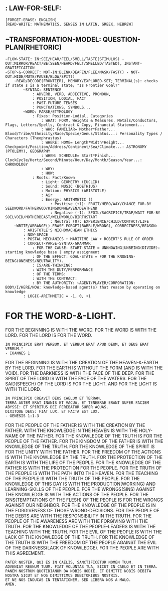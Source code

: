 ## **: LAW-FOR-SELF:**
    [FORGET-ERASE: ENGLISH]
    [READ-WRITE: MATHEMATICS, SENSES IN LATIN, GREEK, HEBREW]

## **~TRANSFORMATION-MODEL: QUESTION-PLAN(RHETORIC)**
    ~FLOW-STATE: IN:SEE/HEAR/FEEL/SMELL/TASTE(STIMULUS) - OUT:MIRROR/REACT/BE(SEEN/HEARD/FELT/SMELLED/TASTED), INSTANT-GRATIFICATION
    ~STOP-&-CORRECT: NOT-IN:BLINK/DEAFEN/FLEE/MASK/FAST() - NOT-OUT:HIDE/MUTE/PAUSE/BLOW/SPIT()
        ~READ/DECODE(FRONTIER), MEMORY/EXPLORED-SET; TERMINAL(s): checks if state s is a terminal state; "Is Frontier Goal?"
            ~SYNTAX: SENTENCE
                : ADVERB, VERB, ADJECTIVE, PRONOUN, 
                : POSITION, LODIAL, FACT
                : PAST-FUTURE TENSES
                : PUNCTUATIONS, SYMBOLS... 
            ~WORD: PARSE/ETYMOLOGY
                : Fixes: Position-Lodial, Categories
                    : WHAT: FORM, Weights & Measures, Metals/Conductors, Flags, Letters/Spells, Contract & Copy, Financial Statement...
                    : WHO: FAMILIAR= Mother*Father... Blood/Tribe/Ethnicity/Race/Specie/Genus/Status...: Personality Types / Characters (Theophrastus)
                    : WHERE: HOME= Length*Width*Height... Checkpoint/Position/Address/Continent/Sea/Climate...: ASTRONOMY (PTOLEMY), GEOGRAPHY
                    : WHEN: SCHEDULE= Start*Finish... ClockCycle/Hertz/Second/Minute/Hour/Day/Month/Season/Year...: CHRONOLOGY
                    : WHY:
                    : HOW:
                : Roots: Fact/Known
                    : Light: GEOMETRY (EUCLID)
                    : Sound: MUSIC (BOETHIUS)
                    : Motion: PHYSICS (ARISTOTLE)
                    : Air
                    : Energy: ARITHMETIC ()
                        : Positive (+1): FRUIT/HERO/WAY/CHANCE FOR-BY SEEDWORD/FATHERGOD/KINGDOMHEAVEN/DEATHEND
                        : Negative (-1): SPOIL/SACRIFICE/TRAP/WAIT FOR-BY SOILVOID/MOTHERBEAST/WILDWORLD/BIRTHSTART
                        : Neutral (0): EXPERIENCE/CHILD/CONTACT/LIFE
        ~WRITE/ARRANGE()-ERASE-FORGET(BABBLE/WRONG), CORRECTNESS/REASON:
            : ARISTOTLE'S NICHOMACHEAN ETHICS
            : NOW-SPACE 
            : POSTAL MECHANICS + MARITIME LAW + ROBERT'S RULE OF ORDER
            : CORRECT-PARSE-SYNTAX-GRAMMAR
                : FOR THE CAUSE: START-STATE = UNKNOWING|UNBEING(DIVIDE): starting knowledge base | empty assignment
                : OF THE EFFECT: GOAL-STATE = FOR THE KNOWING-BEING(ONENESS/NEUTRALITY).
                : IS/ARE-THINKING: 
                : WITH THE DUTY/PERFORMANCE
                : OF THE TERMS:
                : WITH THE CONTRACT:
                : BY THE AUTHORITY: ~AGENT/PLAYER/CORPORATION: BODY/I/HERE/NOW: knowledge-based agent(s) that reason by operating on knowledge            
            : LOGIC-ARITHMETIC = -1, 0, +1

# **FOR THE WORD-&-LIGHT.**
FOR THE BEGINNING IS WITH THE WORD.
FOR THE WORD IS WITH THE LORD.
FOR THE LORD IS FOR THE WORD.

    IN PRINCIPIO ERAT VERBUM, ET VERBUM ERAT APUD DEUM, ET DEUS ERAT VERBUM." 
    - IOANNES 1

FOR THE BEGINNING IS WITH THE CREATION OF THE HEAVEN-&-EARTH BY THE LORD.
FOR THE EARTH IS WITHOUT THE FORM (AND IS WITH THE VOID).
FOR THE DARKNESS IS WITH THE FACE OF THE DEEP. 
FOR THE SPIRIT OF THE LORD IS WITH THE FACE OF THE WATERS.
FOR THE SAID(SPEECH) OF THE LORD IS FOR THE LIGHT.
AND FOR THE LIGHT IS WITH THE LORD.

    IN PRINCIPIO CREAVIT DEUS CAELUM ET TERRAM.
    TERRA AUTEM ERAT INANIS ET VACUA, ET TENEBRAE ERANT SUPER FACIEM ABYSSI: ET SPIRITUS DEI FEREBATUR SUPER AQUAS.
    DIXITQUE DEUS: FIAT LUX. ET FACTA EST LUX. 
    - GENESIS 1:1-3

FOR THE PEOPLE OF THE FATHER IS WITH THE CREATION BY THE FATHER.
WITH THE KNOWLEDGE IN THE HEAVEN IS WITH THE HOLY-NAME OF THE FATHER.
FOR THE KNOWLEDGE OF THE TRUTH IS FOR THE PEOPLE OF THE FATHER.
FOR THE KINGDOM OF THE FATHER IS WITH THE KNOWLEDGE OF THE TRUTH.
FOR THE KNOWLEDGE OF THE SPIRIT IS FOR THE UNITY WITH THE FATHER.
FOR THE FREEDOM OF THE ACTIONS IS WITH THE KNOWLEDGE BY THE TRUTH.
FOR THE PROTECTION OF THE EARTH IS WITH THE LIFE OF THE PEOPLE.
FOR THE KNOWLEDGE OF THE FATHER IS WITH THE PROTECTION FOR THE PEOPLE.
FOR THE TRUTH OF THE PEOPLE IS WITH THE PATH INTO THE HEAVEN.
FOR THE TEACHING OF THE PEOPLE IS WITH THE TRUTH OF THE PEOPLE.
FOR THE KNOWLEDGE OF THIS DAY IS WITH THE PRODUCTION(WORKING) AND LEARNING-SKILLS OF THE PEOPLE.
FOR THE WRONGS(SINS) AGAINST THE KNOWLEDGE IS WITH THE ACTIONS OF THE PEOPLE.
FOR THE SINS(TEMPTATIONS OF THE FLESH) OF THE PEOPLE IS FOR THE WRONGS AGAINST OUR NEIGHBOR.
FOR THE KNOWLEDGE OF THE PEOPLE IS IN THE FORGIVENESS OF THOSE WRONG-DECISIONS.
FOR THE PEOPLE OF THE DEBTS ARE WITH THE RESPONSIBILITY IN THE TRUTH.
FOR THE PEOPLE OF THE AWARENESS ARE WITH THE FORGIVING WITH THE TRUTH.
FOR THE KNOWLEDGE OF THE PEOPLE-LEADERS IS WITH THE TEACHING WITH THE TRUTH.
FOR THE EVIL OF THE PEOPLE IS WITH THE LACK OF THE KNOWLEDGE OF THE TRUTH.
FOR THE KNOWLEDGE OF THE TRUTH IS WITH THE FREEDOM OF THE PEOPLE AGAINST THE EVIL OF THE DARKNESS(LACK OF KNOWLEDGE).
FOR THE PEOPLE ARE WITH THIS AGREEMENT.
    
    PATER NOSTER, QUI ES IN CAELIS, SANCTIFICETUR NOMEN TUUM. 
    ADVENIAT REGNUM TUUM. FIAT VOLUNTAS TUA, SICUT IN CAELO ET IN TERRA. 
    PANEM NOSTRUM QUOTIDIANUM DA NOBIS HODIE, ET DIMITTE NOBIS DEBITA NOSTRA SICUT ET NOS DIMITTIMUS DEBITORIBUS NOSTRIS. 
    ET NE NOS INDUCAS IN TENTATIONEM, SED LIBERA NOS A MALO. 
    AMEN.
